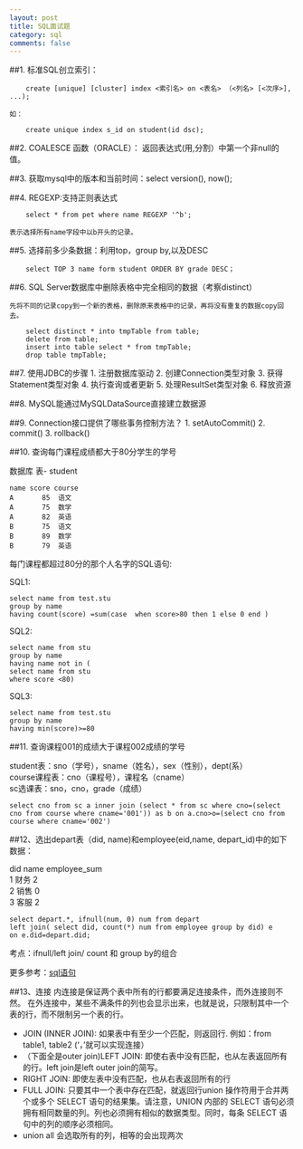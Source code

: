 ```yaml
---
layout: post
title: SQL面试题
category: sql
comments: false
---
```

##1. 标准SQL创立索引：

	 	create [unique] [cluster] index <索引名> on <表名> （<列名> [<次序>], ...);

	如：

		create unique index s_id on student(id dsc);

##2. COALESCE 函数（ORACLE）：
	 返回表达式(用,分割）中第一个非null的值。

##3. 获取mysql中的版本和当前时间：select version(), now();

##4. REGEXP:支持正则表达式

		select * from pet where name REGEXP '^b';

	表示选择所有name字段中以b开头的记录。

##5. 选择前多少条数据：利用top，group by,以及DESC

		select TOP 3 name form student ORDER BY grade DESC；

##6. SQL Server数据库中删除表格中完全相同的数据（考察distinct）

	先将不同的记录copy到一个新的表格，删除原来表格中的记录，再将没有重复的数据copy回去。

		select distinct * into tmpTable from table;
		delete from table;
		insert into table select * from tmpTable;
		drop table tmpTable;

##7. 使用JDBC的步骤
	1. 注册数据库驱动
	2. 创建Connection类型对象
	3. 获得Statement类型对象
	4. 执行查询或者更新
	5. 处理ResultSet类型对象
	6. 释放资源

##8. MySQL能通过MySQLDataSource直接建立数据源

##9. Connection接口提供了哪些事务控制方法？
	1. setAutoCommit()
	2. commit()
	3. rollback()

##10. 查询每门课程成绩都大于80分学生的学号

数据库 表- student

	name score course
	A 		85  语文
	A 		75  数学
	A		82  英语
	B   	75  语文
	B   	89  数学
	B   	79  英语

每门课程都超过80分的那个人名字的SQL语句:

SQL1:

	select name from test.stu
	group by name
	having count(score) =sum(case  when score>80 then 1 else 0 end )

SQL2:

	select name from stu
	group by name
	having name not in (
	select name from stu
	where score <80)

SQL3:

	select name from test.stu
	group by name
	having min(score)>=80


##11. 查询课程001的成绩大于课程002成绩的学号

student表：sno（学号），sname（姓名），sex（性别），dept(系）  
course课程表：cno（课程号），课程名（cname）   
sc选课表：sno，cno，grade（成绩）

	select cno from sc a inner join (select * from sc where cno=(select cno from course where cname='001')) as b on a.cno>o=(select cno from course where cname='002')

##12、选出depart表（did, name)和employee(eid,name, depart_id)中的如下数据：

did name employee_sum  
1	财务		2  
2	销售		0  
3	客服		2  

	select depart.*, ifnull(num, 0) num from depart
	left join( select did, count(*) num from employee group by did) e
	on e.did=depart.did;

考点：ifnull/left join/ count 和 group by的组合

更多参考：[sql语句](http://blog.sina.com.cn/s/blog_8ea826d10102vm1h.html)

##13、连接
内连接是保证两个表中所有的行都要满足连接条件，而外连接则不然。
在外连接中，某些不满条件的列也会显示出来，也就是说，只限制其中一个表的行，而不限制另一个表的行。

- JOIN (INNER JOIN): 如果表中有至少一个匹配，则返回行. 例如：from table1, table2 (‘，’就可以实现连接）
- （下面全是outer join)LEFT JOIN: 即使右表中没有匹配，也从左表返回所有的行。left join是left outer join的简写。
- RIGHT JOIN: 即使左表中没有匹配，也从右表返回所有的行
- FULL JOIN: 只要其中一个表中存在匹配，就返回行union 操作符用于合并两个或多个 SELECT 语句的结果集。请注意，UNION 内部的 SELECT 语句必须拥有相同数量的列。列也必须拥有相似的数据类型。同时，每条 SELECT 语句中的列的顺序必须相同。
- union all 会选取所有的列，相等的会出现两次
